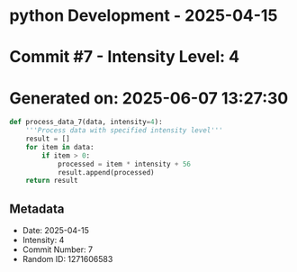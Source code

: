 ﻿# python Development - 2025-04-15
# Commit #7 - Intensity Level: 4
# Generated on: 2025-06-07 13:27:30
```python
def process_data_7(data, intensity=4):
    '''Process data with specified intensity level'''
    result = []
    for item in data:
        if item > 0:
            processed = item * intensity + 56
            result.append(processed)
    return result
```
## Metadata
- Date: 2025-04-15
- Intensity: 4
- Commit Number: 7
- Random ID: 1271606583
